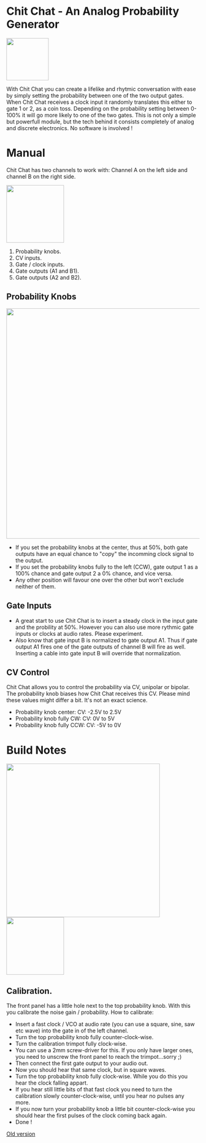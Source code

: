 # Chit Chat - An Analog Probability Generator

<img src="https://raw.githubusercontent.com/PierreIsCoding/sdiy/main/Chit_Chat/images/Chit_Chat_Front_Panel.png" width="110" />

With Chit Chat you can create a lifelike and rhytmic conversation with ease by simply setting the probability between one of the two output gates.
When Chit Chat receives a clock input it randomly translates this either to gate 1 or 2, as a coin toss. Depending on the probability setting between 0-100% it will go more likely to one of the two gates. This is not only a simple but powerfull module, but the tech behind it consists completely of analog and discrete electronics. No software is involved !

# Manual
Chit Chat has two channels to work with: Channel A on the left side and channel B on the right side.

<img src="https://raw.githubusercontent.com/PierreIsCoding/sdiy/main/Chit_Chat/images/Chit_Chat_Numbers.png" width="150" />

1. Probability knobs.
2. CV inputs.
3. Gate / clock inputs.
4. Gate outputs (A1 and B1).
4. Gate outputs (A2 and B2).

## Probability Knobs
<img src="https://raw.githubusercontent.com/PierreIsCoding/sdiy/main/Chit_Chat/images/Explainations.png" width="600" />
<br>

* If you set the probability knobs at the center, thus at 50%, both gate outputs have an equal chance to "copy" the incomming clock signal to the output.
* If you set the probability knobs fully to the left (CCW), gate output 1 as a 100% chance and gate output 2 a 0% chance, and vice versa.
* Any other position will favour one over the other but won't exclude neither of them.

## Gate Inputs
* A great start to use Chit Chat is to insert a steady clock in the input gate and the probility at 50%. However you can also use more rythmic gate inputs or clocks at audio rates. Please experiment.
* Also know that gate input B is normalized to gate output A1. Thus if gate output A1 fires one of the gate outputs of channel B will fire as well. Inserting a cable into gate input B will override that normalization.

## CV Control
Chit Chat allows you to control the probability via CV, unipolar or bipolar. The probability knob biases how Chit Chat receives this CV. Please mind these values might differ a bit. It's not an exact science.

* Probability knob center: CV: -2.5V to 2.5V
* Probability knob fully CW: CV: 0V to 5V
* Probability knob fully CCW: CV: -5V to 0V

# Build Notes

<img src="https://raw.githubusercontent.com/PierreIsCoding/sdiy/main/Chit_Chat/images/front.jpg" width="400" />   <img src="https://raw.githubusercontent.com/PierreIsCoding/sdiy/main/Chit_Chat/images/parts.jpg" width="150" />


## Calibration.
The front panel has a little hole next to the top probability knob. With this you calibrate the noise gain / probability. How to calibrate:
- Insert a fast clock / VCO at audio rate (you can use a square, sine, saw etc wave) into the gate in of the left channel.
- Turn the top probability knob fully counter-clock-wise.
- Turn the calibration trimpot fully clock-wise.
- You can use a 2mm screw-driver for this. If you only have larger ones, you need to unscrew the front panel to reach the trimpot...sorry ;)
- Then connect the first gate output to your audio out.
- Now you should hear that same clock, but in square waves.
- Turn the top probability knob fully clock-wise. While you do this you hear the clock falling appart.
- If you hear still little bits of that fast clock you need to turn the calibration slowly counter-clock-wise, until you hear no pulses any more.
- If you now turn your probability knob a little bit counter-clock-wise you should hear the first pulses of the clock coming back again.
- Done !


[Old version](https://github.com/PierreIsCoding/sdiy/tree/main/Probability_Gate)
